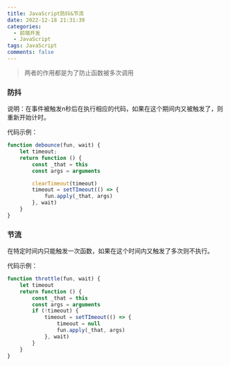 ```yaml
---
title: JavaScript防抖&节流
date: 2022-12-18 21:31:39
categories:
  - 前端开发
  - JavaScript
tags: JavaScript
comments: false
---
```


> 两者的作用都是为了防止函数被多次调用
### 防抖

说明：在事件被触发n秒后在执行相应的代码，如果在这个期间内又被触发了，则重新开始计时。

代码示例：

```javascript
function debounce(fun, wait) {
	let timeout;
	return function () {
		const _that = this
		const args = arguments

		clearTimeout(timeout)
		timeout = setTImeout(() => {
			fun.apply(_that, args)
		}, wait)
	}
}
```

### 节流

在特定时间内只能触发一次函数，如果在这个时间内又触发了多次则不执行。

代码示例：

```javascript
function throttle(fun, wait) {
	let timeout
	return function () {
		const _that = this
		const args = arguments
		if (!timeout) {
			timeout = setTImeout(() => {
				timeout = null
				fun.apply(_that, args)
			}, wait)
		}
	}
}
```
